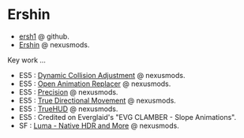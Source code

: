 # Ershin

- [ersh1](https://github.com/ersh1) @ github.
- [Ershin](https://next.nexusmods.com/profile/Ershin) @ nexusmods.

Key work ...

- ES5 : [Dynamic Collision Adjustment](https://www.nexusmods.com/skyrimspecialedition/mods/76783) @ nexusmods.
- ES5 : [Open Animation Replacer](https://www.nexusmods.com/skyrimspecialedition/mods/92109) @ nexusmods.
- ES5 : [Precision](https://www.nexusmods.com/skyrimspecialedition/mods/72347) @ nexusmods.
- ES5 : [True Directional Movement](https://www.nexusmods.com/skyrimspecialedition/mods/51614) @ nexusmods.
- ES5 : [TrueHUD](https://www.nexusmods.com/skyrimspecialedition/mods/62775) @ nexusmods.
- ES5 : Credited on Everglaid's "EVG CLAMBER - Slope Animations".
- SF : [Luma - Native HDR and More](https://www.nexusmods.com/starfield/mods/4821) @ nexusmods.
